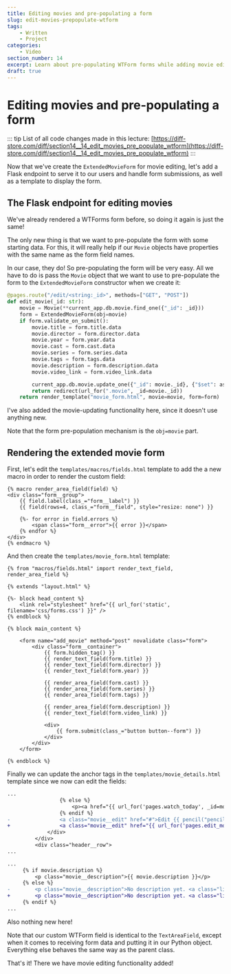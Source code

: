 ```yaml
---
title: Editing movies and pre-populating a form
slug: edit-movies-prepopulate-wtform
tags:
    - Written
    - Project
categories:
    - Video
section_number: 14
excerpt: Learn about pre-populating WTForm forms while adding movie editing functionality to our app.
draft: true
---
```



# Editing movies and pre-populating a form

::: tip
List of all code changes made in this lecture: [https://diff-store.com/diff/section14__14_edit_movies_pre_populate_wtform](https://diff-store.com/diff/section14__14_edit_movies_pre_populate_wtform)
:::

Now that we've create the `ExtendedMovieForm` for movie editing, let's add a Flask endpoint to serve it to our users and handle form submissions, as well as a template to display the form.

## The Flask endpoint for editing movies

We've already rendered a WTForms form before, so doing it again is just the same!

The only new thing is that we want to pre-populate the form with some starting data. For this, it will really help if our `Movie` objects have properties with the same name as the form field names.

In our case, they do! So pre-populating the form will be very easy. All we have to do is pass the `Movie` object that we want to use to pre-populate the form to the `ExtendedMovieForm` constructor when we create it:

```py
@pages.route("/edit/<string:_id>", methods=["GET", "POST"])
def edit_movie(_id: str):
    movie = Movie(**current_app.db.movie.find_one({"_id": _id}))
    form = ExtendedMovieForm(obj=movie)
    if form.validate_on_submit():
        movie.title = form.title.data
        movie.director = form.director.data
        movie.year = form.year.data
        movie.cast = form.cast.data
        movie.series = form.series.data
        movie.tags = form.tags.data
        movie.description = form.description.data
        movie.video_link = form.video_link.data

        current_app.db.movie.update_one({"_id": movie._id}, {"$set": asdict(movie)})
        return redirect(url_for(".movie", _id=movie._id))
    return render_template("movie_form.html", movie=movie, form=form)
```

I've also added the movie-updating functionality here, since it doesn't use anything new.

Note that the form pre-population mechanism is the `obj=movie` part.

## Rendering the extended movie form

First, let's edit the `templates/macros/fields.html` template to add the a new macro in order to render the custom field:

```jinja2
{% macro render_area_field(field) %}
<div class="form__group">
    {{ field.label(class_="form__label") }}
    {{ field(rows=4, class_="form__field", style="resize: none") }}

    {%- for error in field.errors %}
        <span class="form__error">{{ error }}</span>
    {% endfor %}
</div>
{% endmacro %}
```

And then create the `templates/movie_form.html` template:

```jinja2
{% from "macros/fields.html" import render_text_field, render_area_field %}

{% extends "layout.html" %}

{%- block head_content %}
    <link rel="stylesheet" href="{{ url_for('static', filename='css/forms.css') }}" />
{% endblock %}

{% block main_content %}

    <form name="add_movie" method="post" novalidate class="form">
        <div class="form__container">
            {{ form.hidden_tag() }}
            {{ render_text_field(form.title) }}
            {{ render_text_field(form.director) }}
            {{ render_text_field(form.year) }}

            {{ render_area_field(form.cast) }}
            {{ render_area_field(form.series) }}
            {{ render_area_field(form.tags) }}

            {{ render_area_field(form.description) }}
            {{ render_text_field(form.video_link) }}
    
            <div>
                {{ form.submit(class_="button button--form") }}
            </div>
        </div>
    </form>

{% endblock %}
```

Finally we can update the anchor tags in the `templates/movie_details.html` template since we now can edit the fields:

```diff
...
                 {% else %}
                     <p><a href="{{ url_for('pages.watch_today', _id=movie._id) }}" class="watched__link">Not watched yet</a></p>
                 {% endif %}
-                <a class="movie__edit" href="#">Edit {{ pencil("pencil") }}</a>
+                <a class="movie__edit" href="{{ url_for('pages.edit_movie', _id=movie._id) }}">Edit {{ pencil("pencil") }}</a>
             </div>
         </div>
         <div class="header__row">
...
```

```diff
...
     {% if movie.description %}
         <p class="movie__description">{{ movie.description }}</p>
     {% else %}
-        <p class="movie__description">No description yet. <a class="link" href="#">Add one?</a></p>
+        <p class="movie__description">No description yet. <a class="link" href="{{ url_for('pages.edit_movie', _id=movie._id) }}">Add one?</a></p>
     {% endif %}
...
```

Also nothing new here!

Note that our custom WTForm field is identical to the `TextAreaField`, except when it comes to receiving form data and putting it in our Python object. Everything else behaves the same way as the parent class.

That's it! There we have movie editing functionality added!

